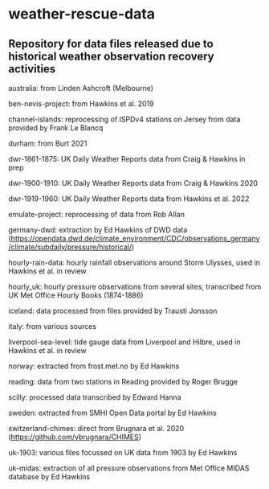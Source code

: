 # weather-rescue-data

## Repository for data files released due to historical weather observation recovery activities

australia: from Linden Ashcroft (Melbourne)

ben-nevis-project: from Hawkins et al. 2019

channel-islands: reprocessing of ISPDv4 stations on Jersey from data provided by Frank Le Blancq

durham: from Burt 2021

dwr-1861-1875: UK Daily Weather Reports data from Craig & Hawkins in prep

dwr-1900-1910: UK Daily Weather Reports data from Craig & Hawkins 2020

dwr-1919-1960: UK Daily Weather Reports data from Hawkins et al. 2022

emulate-project: reprocessing of data from Rob Allan

germany-dwd: extraction by Ed Hawkins of DWD data (https://opendata.dwd.de/climate_environment/CDC/observations_germany/climate/subdaily/pressure/historical/)

hourly-rain-data: hourly rainfall observations around Storm Ulysses, used in Hawkins et al. in review

hourly_uk: hourly pressure observations from several sites, transcribed from UK Met Office Hourly Books (1874-1886)

iceland: data processed from files provided by Trausti Jonsson

italy: from various sources

liverpool-sea-level: tide gauge data from Liverpool and Hilbre, used in Hawkins et al. in review

norway: extracted from frost.met.no by Ed Hawkins

reading: data from two stations in Reading provided by Roger Brugge

scilly: processed data transcribed by Edward Hanna

sweden: extracted from SMHI Open Data portal by Ed Hawkins

switzerland-chimes: direct from Brugnara et al. 2020 (https://github.com/ybrugnara/CHIMES)

uk-1903: various files focussed on UK data from 1903 by Ed Hawkins

uk-midas: extraction of all pressure observations from Met Office MIDAS database by Ed Hawkins
